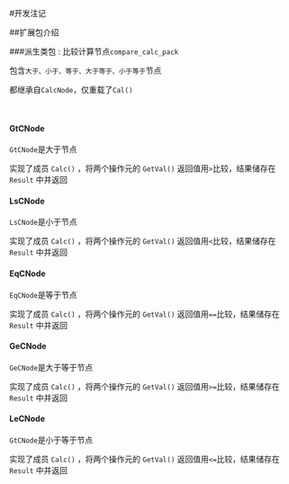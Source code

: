 #开发注记

##扩展包介绍

###派生类包 : 比较计算节点`compare_calc_pack`

包含`大于、小于、等于、大于等于、小于等于`节点

都继承自`CalcNode`，仅重载了`Cal()`

<br/>

#### GtCNode

`GtCNode`是大于节点

实现了成员 `Calc()` ，将两个操作元的 `GetVal()` 返回值用`>`比较，结果储存在 `Result` 中并返回

#### LsCNode

`LsCNode`是小于节点

实现了成员 `Calc()` ，将两个操作元的 `GetVal()` 返回值用`<`比较，结果储存在 `Result` 中并返回

#### EqCNode

`EqCNode`是等于节点

实现了成员 `Calc()` ，将两个操作元的 `GetVal()` 返回值用`==`比较，结果储存在 `Result` 中并返回

#### GeCNode

`GeCNode`是大于等于节点

实现了成员 `Calc()` ，将两个操作元的 `GetVal()` 返回值用`>=`比较，结果储存在 `Result` 中并返回

#### LeCNode

`GtCNode`是小于等于节点

实现了成员 `Calc()` ，将两个操作元的 `GetVal()` 返回值用`<=`比较，结果储存在 `Result` 中并返回

